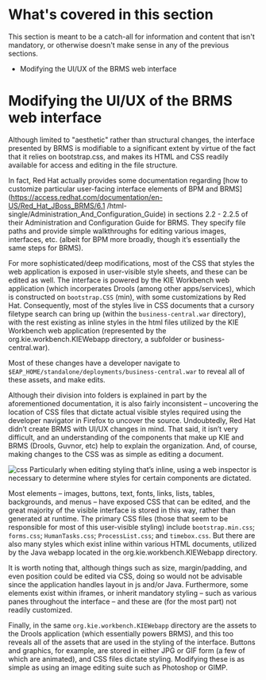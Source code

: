 <!--
{
"name": "part-seven-advanced-topics",
"version" : "0.1",
"title" : "Part VII: Advanced topics",
"description" : "Items that might be of interest, even if the dive into the weeds a bit.",
"homepage" : "https://github.com/outlearn-content/outlearn-modules",
"freshnessDate" : 2015-07-08,
"license" : "CC BY 4.0"
}
-->

<!-- @section -->

# What's covered in this section

This section is meant to be a catch-all for information and content that isn't mandatory, or otherwise doesn't make sense in any of the previous sections.

* Modifying the UI/UX of the BRMS web interface

<!-- @section -->

# Modifying the UI/UX of the BRMS web interface

Although limited to "aesthetic" rather than structural changes, the interface presented by BRMS is modifiable to a significant extent by virtue of the fact that it relies on bootstrap.css, and makes its HTML and CSS readily available for access and editing in the file structure. 

In fact, Red Hat actually provides some documentation regarding [how to customize particular user-facing interface elements of BPM and BRMS](https://access.redhat.com/documentation/en-US/Red_Hat_JBoss_BRMS/6.1
/html-single/Administration_And_Configuration_Guide) in sections 2.2 - 2.2.5 of their Administration and Configuration Guide for BRMS. They specify file paths and provide simple walkthroughs for editing various images, interfaces, etc. (albeit for BPM more broadly, though it’s essentially the same steps for BRMS).

For more sophisticated/deep modifications, most of the CSS that styles the web application is exposed in user-visible style sheets, and these can be edited as well. The interface is powered by the KIE Workbench web application (which incorperates Drools (among other apps/services), which is constructed on `bootstrap.CSS` (min), with some customizations by Red Hat. Consequently, most of the styles live in CSS documents that a cursory filetype search can bring up (within the `business-central.war` directory), with the rest existing as inline styles in the html files utilized by the KIE Workbench web application (represented by the org.kie.workbench.KIEWebapp directory, a subfolder or business-central.war).

Most of these changes have a developer navigate to `$EAP_HOME/standalone/deployments/business-central.war` to reveal all of these assets, and make edits.

Although their division into folders is explained in part by the aforementioned documentation, it is also fairly inconsistent – uncovering the location of CSS files that dictate actual visible styles required using the developer navigator in Firefox to uncover the source. Undoubtedly, Red Hat didn’t create BRMS with UI/UX changes in mind. That said, it isn’t very difficult, and an understanding of the components that make up KIE and BRMS (Drools, Guvnor, etc) help to explain the organization. And, of course, making changes to the CSS was as simple as editing a document.

![css](https://cloud.githubusercontent.com/assets/15032492/10402478/a2b07dbe-6e93-11e5-96da-8d03bbf92865.PNG)
Particularly when editing styling that’s inline, using a web inspector is necessary to determine where styles for certain components are dictated.

Most elements – images, buttons, text, fonts, links, lists, tables, backgrounds, and menus – have exposed CSS that can be edited, and the great majority of the visible interface is stored in this way, rather than generated at runtime. The primary CSS files (those that seem to be responsible for most of this user-visible styling) include `bootstrap.min.css`; `forms.css`; `HumanTasks.css`; `ProcessList.css`; and `timebox.css`. But there are also many styles which exist inline within various HTML documents, utilized by the Java webapp located in the org.kie.workbench.KIEWebapp directory.

It is worth noting that, although things such as size, margin/padding, and even position could be edited via CSS, doing so would not be advisable since the application handles layout in js and/or Java. Furthermore, some elements exist within iframes, or inherit mandatory styling – such as various panes throughout the interface – and these are (for the most part) not readily customized. 

Finally, in the same `org.kie.workbench.KIEWebapp` directory are the assets to the Drools application (which essentially powers BRMS), and this too reveals all of the assets that are used in the styling of the interface. Buttons and graphics, for example, are stored in either JPG or GIF form (a few of which are animated), and CSS files dictate styling. Modifying these is as simple as using an image editing suite such as Photoshop or GIMP.

<!-- @end -->
